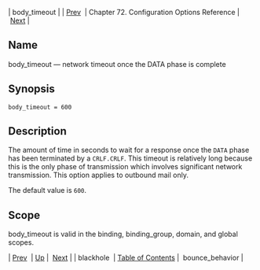 | body_timeout |
| [Prev](conf.ref.blackhole)  | Chapter 72. Configuration Options Reference |  [Next](conf.ref.bounce_behavior) |

<a name="conf.ref.body_timeout"></a>
## Name

body_timeout — network timeout once the DATA phase is complete

## Synopsis

`body_timeout = 600`

<a name="idp23694784"></a>
## Description

The amount of time in seconds to wait for a response once the `DATA` phase has been terminated by a `CRLF.CRLF`. This timeout is relatively long because this is the only phase of transmission which involves significant network transmission. This option applies to outbound mail only.

The default value is `600`.

<a name="idp23698640"></a>
## Scope

body_timeout is valid in the binding, binding_group, domain, and global scopes.

| [Prev](conf.ref.blackhole)  | [Up](config.options.ref) |  [Next](conf.ref.bounce_behavior) |
| blackhole  | [Table of Contents](index) |  bounce_behavior |

